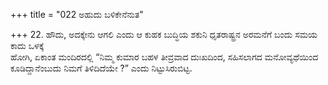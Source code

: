 +++
title = "022 ಅಹುದು ಬಳಿಕೇನೆನುತ"

+++
22. ಹೌದು, ಅದಕ್ಕೇನು ಆಗಲಿ ಎಂದು ಆ ಕುಹಕ ಬುದ್ಧಿಯ ಶಕುನಿ ಧೃತರಾಷ್ಟ್ರನ ಅರಮನೆಗೆ ಬಂದು ಸಮಯ ಕಾದು ಒಳಕ್ಕೆ   
ಹೋಗಿ, ಏಕಾಂತ ಮಂದಿರದಲ್ಲಿ “ನಿಮ್ಮ ಕುಮಾರ ಬಹಳ ತೀವ್ರವಾದ ದುಃಖದಿಂದ, ಸಹಿಸಲಾಗದ ಮನೋವ್ಯಥೆಯಿಂದ ಕೂಡಿದ್ದಾನೆಂಬುದು ನಿಮಗೆ ತಿಳಿದಿದೆಯೇ ?” ಎಂದು ನಿಟ್ಟುಸಿರುಬಿಟ್ಟ.